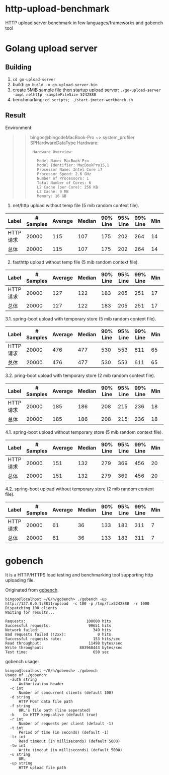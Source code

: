 # http-upload-benchmark
HTTP upload server benchmark in few languages/frameworks and gobench tool

# Golang upload server

## Building
1. `cd go-upload-server`
1. build: `go build -o go-upload-server.bin`
2. create 5MiB sample file then startup upload server: `./go-upload-server -impl nethttp -sampleFileSize 5242880`
3. benchmarking: `cd scripts; ./start-jmeter-workbench.sh`

## Result

Environment:

>>  bingoo@bingodeMacBook-Pro ~> system_profiler SPHardwareDataType
>>  Hardware:
>>  
>>      Hardware Overview:
>>  
>>        Model Name: MacBook Pro
>>        Model Identifier: MacBookPro15,1
>>        Processor Name: Intel Core i7
>>        Processor Speed: 2.6 GHz
>>        Number of Processors: 1
>>        Total Number of Cores: 6
>>        L2 Cache (per Core): 256 KB
>>        L3 Cache: 9 MB
>>        Memory: 16 GB


1. net/http upload without temp file (5 mib random context file).

| Label  | # Samples | Average | Median | 90% Line | 95% Line | 99% Line | Min | Max | Error % | Throughput | Received KB/sec | Sent KB/sec | 
|--------|-----------|---------|--------|----------|----------|----------|-----|-----|---------|------------|-----------------|-------------| 
| HTTP请求 | 20000     | 115     | 107    | 175      | 202      | 264      | 14  | 887 | 0.000%  | 171.53983  | 12.56           | 878361.45   | 
| 总体     | 20000     | 115     | 107    | 175      | 202      | 264      | 14  | 887 | 0.000%  | 171.53983  | 12.56           | 878361.45   | 

2. fasthttp upload without temp file (5 mib random context file).

| Label  | # Samples | Average | Median | 90% Line | 95% Line | 99% Line | Min | Max | Error % | Throughput | Received KB/sec | Sent KB/sec | 
|--------|-----------|---------|--------|----------|----------|----------|-----|-----|---------|------------|-----------------|-------------| 
| HTTP请求 | 20000     | 127     | 122    | 183      | 205      | 251      | 17  | 400 | 0.000%  | 154.58101  | 14.04           | 791524.64   | 
| 总体     | 20000     | 127     | 122    | 183      | 205      | 251      | 17  | 400 | 0.000%  | 154.58101  | 14.04           | 791524.64   | 


3.1. spring-boot upload with temporary store (5 mib random context file).

| Label  | # Samples | Average | Median | 90% Line | 95% Line | 99% Line | Min | Max | Error % | Throughput | Received KB/sec | Sent KB/sec | 
|--------|-----------|---------|--------|----------|----------|----------|-----|-----|---------|------------|-----------------|-------------| 
| HTTP请求 | 20000     | 476     | 477    | 530      | 553      | 611      | 65  | 768 | 0.000%  | 41.83085   | 4.70            | 214192.88   | 
| 总体     | 20000     | 476     | 477    | 530      | 553      | 611      | 65  | 768 | 0.000%  | 41.83085   | 4.70            | 214192.88   | 


3.2. pring-boot upload with temporary store (2 mib random context file).

| Label  | # Samples | Average | Median | 90% Line | 95% Line | 99% Line | Min | Max | Error % | Throughput | Received KB/sec | Sent KB/sec | 
|--------|-----------|---------|--------|----------|----------|----------|-----|-----|---------|------------|-----------------|-------------| 
| HTTP请求 | 20000     | 185     | 186    | 208      | 215      | 236      | 18  | 342 | 0.000%  | 107.12201  | 12.03           | 219434.30   | 
| 总体     | 20000     | 185     | 186    | 208      | 215      | 236      | 18  | 342 | 0.000%  | 107.12201  | 12.03           | 219434.30   | 


4.1. spring-boot upload without temporary store (5 mib random context file).

| Label  | # Samples | Average | Median | 90% Line | 95% Line | 99% Line | Min | Max | Error % | Throughput | Received KB/sec | Sent KB/sec | 
|--------|-----------|---------|--------|----------|----------|----------|-----|-----|---------|------------|-----------------|-------------| 
| HTTP请求 | 20000     | 151     | 132    | 279      | 369      | 456      | 20  | 753 | 0.000%  | 130.06184  | 14.61           | 665975.44   | 
| 总体     | 20000     | 151     | 132    | 279      | 369      | 456      | 20  | 753 | 0.000%  | 130.06184  | 14.61           | 665975.44   | 


4.2. spring-boot upload without temporary store (2 mib random context file).

| Label  | # Samples | Average | Median | 90% Line | 95% Line | 99% Line | Min | Max | Error % | Throughput | Received KB/sec | Sent KB/sec | 
|--------|-----------|---------|--------|----------|----------|----------|-----|-----|---------|------------|-----------------|-------------| 
| HTTP请求 | 20000     | 61      | 36     | 133      | 183      | 311      | 7   | 506 | 0.000%  | 319.89252  | 35.93           | 655284.50   | 
| 总体     | 20000     | 61      | 36     | 133      | 183      | 311      | 7   | 506 | 0.000%  | 319.89252  | 35.93           | 655284.50   | 


# gobench

It is a HTTP/HTTPS load testing and benchmarking tool supporting http uploading file.

Originated from [gobench](https://github.com/cmpxchg16/gobench). 

    bingoo@localhost ~/G/h/gobench> ./gobench -up http://127.0.0.1:8811/upload  -c 100 -p /tmp/fix5242880  -r 1000
    Dispatching 100 clients
    Waiting for results...

    Requests:                           100000 hits
    Successful requests:                 99651 hits
    Network failed:                        349 hits
    Bad requests failed (!2xx):              0 hits
    Successful requests rate:              153 hits/sec
    Read throughput:                     11498 bytes/sec
    Write throughput:                803968443 bytes/sec
    Test time:                             650 sec

gobench usage:

    bingoo@localhost ~/G/h/gobench> ./gobench
    Usage of ./gobench:
      -auth string
          Authorization header
      -c int
          Number of concurrent clients (default 100)
      -d string
          HTTP POST data file path
      -f string
          URL's file path (line seperated)
      -k	Do HTTP keep-alive (default true)
      -r int
          Number of requests per client (default -1)
      -t int
          Period of time (in seconds) (default -1)
      -tr int
          Read timeout (in milliseconds) (default 5000)
      -tw int
          Write timeout (in milliseconds) (default 5000)
      -u string
          URL
      -up string
          HTTP upload file path
